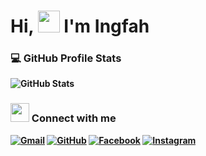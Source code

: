 <h1>Hi, <img src="https://media.giphy.com/media/hvRJCLFzcasrR4ia7z/giphy.gif" width="35">  I'm Ingfah</h1>
  
### 💻 GitHub Profile Stats
<b>
  
![GitHub Stats](https://github-readme-stats.vercel.app/api?username=OX-TOPIS&theme=radical&show_icons=true&text_color=ffffff)
  
### <img src="https://media.giphy.com/media/iY8CRBdQXODJSCERIr/giphy.gif" width="30px"> Connect with me
<a href="#"><img img src="https://img.shields.io/badge/gmail-%23EA4335.svg?style=plastic&logo=gmail&logoColor=white" alt="Gmail"/></a>
<a href="https://github.com/OX_TOPIS"><img src="https://img.shields.io/badge/github-%23181717.svg?style=plastic&logo=github&logoColor=white" alt="GitHub"/></a>
<a href="https://www.facebook.com/profile.php?id=100010088147032"><img src="https://img.shields.io/badge/facebook-%231877F2.svg?style=plastic&logo=facebook&logoColor=white" alt="Facebook"/></a>
<a href="https://www.instagram.com/ingfahbbi/"><img src="https://img.shields.io/badge/instagram-%23E4405F.svg?style=plastic&logo=instagram&logoColor=white" alt="Instagram"/></a>
